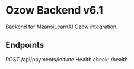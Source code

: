 # Ozow Backend v6.1

Backend for MzansiLearnAI Ozow integration.

## Endpoints
POST /api/payments/initiate
Health check: /health

